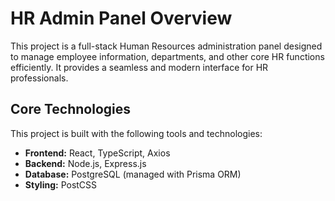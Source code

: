 <!-- docs/README.md -->

# HR Admin Panel Overview

This project is a full-stack Human Resources administration panel designed to manage employee information, departments, and other core HR functions efficiently. It provides a seamless and modern interface for HR professionals.

## Core Technologies

This project is built with the following tools and technologies:

- **Frontend:** React, TypeScript, Axios
- **Backend:** Node.js, Express.js
- **Database:** PostgreSQL (managed with Prisma ORM)
- **Styling:** PostCSS